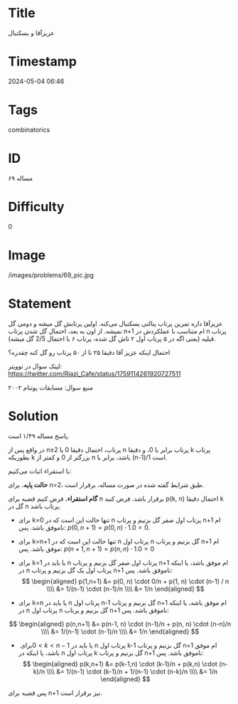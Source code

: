 # Title
عزیزآقا و بسکتبال
# Timestamp
2024-05-04 06:46
# Tags
combinatorics
# ID
مساله ۶۹
# Difficulty
0
# Image
/images/problems/69_pic.jpg
# Statement
عزیزآقا داره تمرین پرتاب پنالتی بسکتبال می‌کنه. اولین پرتابش گل میشه و دومی گل نمیشه. از اون به بعد، احتمال گل شدن پرتاب n+1 ام متناسب با عملکردش در n پرتاب قبلیه (یعنی اگه در ۵ پرتاب اول ۲ تاش گل شده، پرتاب ۶ با احتمال 2/5 گل میشه).

احتمال اینکه عزیز آقا دقیقا ۲۵ تا از ۵۰ پرتاب رو گل کنه چقدره؟

لینک سوال در توویتر: https://twitter.com/Riazi_Cafe/status/1759114261920727511

منبع سوال: مسابقات پوتنام ۲۰۰۲

# Solution
پاسخ مساله ۱/۴۹ است.

در واقع پس از n≥2 پرتاب، احتمال دقیقا 0 یا n پرتاب برابر با 0، و دقیقا k پرتاب بطوریکه k بزرگتر از 0 و کمتر از n باشد، برابر با (n-1)/1 است.

با استقراء اثبات می‌کنیم:

**حالت پایه.** برای n=2، طبق شرایط گفته شده در صورت مساله، برقرار است.

**گام استقراء.** فرض کنیم قضیه برای n برقرار باشد. فرض کنید p(k, n) احتمال دقیقا k گل در n پرتاب باشد.

* برای k=0 تنها حالت این است که در n پرتاب اول صفر گل بزنیم و پرتاب n+1 ام ناموفق باشد. پس: $p(0,n+1) = p(0, n) \cdot 1.0 = 0$.
* برای k=n+1 تنها حالت این است که در n پرتاب اول n گل بزنیم و پرتاب n+1 ام موفق باشد. پس: $p(n+1,n+1) = p(n, n) \cdot 1.0 = 0$
* برای k=1 یا باید در n پرتاب اول صفر گل بزنیم و پرتاب n+1 ام موفق باشد، یا اینکه در n پرتاب اول یک گل بزنیم و پرتاب n+1 ناموفق باشد. پس:
$$
\begin{aligned}
‎p(1,n+1) &= p(0, n) \cdot 0/n + p(1, n) \cdot (n-1) / n \\\\
&= 1/(n-1) \cdot (n-1)/n \\\\
&= 1/n
\end{aligned}
$$

* برای k=n یا باید در n پرتاب اول n-1 گل بزنیم و پرتاب n+1 ام موفق باشد، یا اینکه در n پرتاب اول n گل بزنیم و پرتاب n+1 ناموفق باشد. پس:

$$
\begin{aligned}
p(n,n+1) &= p(n-1, n) \cdot (n-1)/n + p(n, n) \cdot (n-n)/n \\\\
&= 1/(n-1) \cdot (n-1)/n \\\\
&= 1/n
\end{aligned}
$$

* برای ‏$‎0<k<n-1‏$‎ یا باید در n پرتاب اول k-1 گل بزنیم و پرتاب n+1 ام موفق باشد، یا اینکه در n پرتاب اول k گل بزنیم و پرتاب n+1 ناموفق باشد. پس:
$$
\begin{aligned}
p(k,n+1) &= p(k-1,n) \cdot (k-1)/n  + p(k,n) \cdot (n-k)/n \\\\
&= 1/(n-1) \cdot (k-1)/n + 1/(n-1) \cdot (n-k)/n \\\\
&= 1/n
\end{aligned}
$$

پس قضیه برای n+1 نیز برقرار است.

